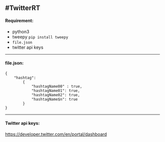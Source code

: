 #TwitterRT
---
#### Requirement:
- python3
- tweepy ``pip install tweepy``
- ``file.json``
- twitter api keys
---
#### file.json:

```
{
    "hashtag": 
        {
            "hashtagName00" : true,
            "hashtagName01": true,
            "hashtagName02": true,
            "hashtagName$n": true
        }
}

```
---

#### Twitter api keys:

https://developer.twitter.com/en/portal/dashboard